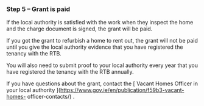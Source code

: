 ###  Step 5 – Grant is paid

If the local authority is satisfied with the work when they inspect the home
and the charge document is signed, the grant will be paid.

If you got the grant to refurbish a home to rent out, the grant will not be
paid until you give the local authority evidence that you have registered the
tenancy with the RTB.

You will also need to submit proof to your local authority every year that you
have registered the tenancy with the RTB annually.

If you have questions about the grant, contact the [ Vacant Homes Officer in
your local authority ](https://www.gov.ie/en/publication/f59b3-vacant-homes-
officer-contacts/) .
